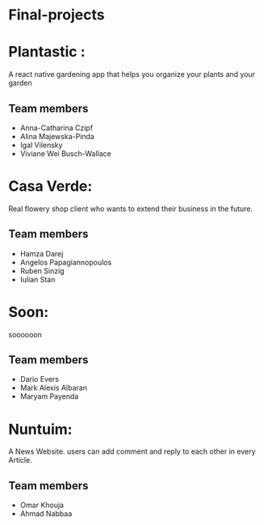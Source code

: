 # Final-projects

# Plantastic :
A react native gardening app that helps you organize your plants and your garden

## Team members
* Anna-Catharina Czipf
* Alina Majewska-Pinda
* Igal Vilensky
* Viviane Wei Busch-Wallace

 
# Casa Verde:
Real flowery shop client who wants to extend their business in the future.

## Team members
* Hamza Darej
* Angelos Papagiannopoulos
* Ruben Sinzig
* Iulian Stan

# Soon:
soooooon

## Team members
* Dario Evers
* Mark Alexis Albaran
* Maryam Payenda


# Nuntuim:
A News Website. users can add comment and reply to each other in every Article.

## Team members
* Omar Khouja
* Ahmad Nabbaa 
